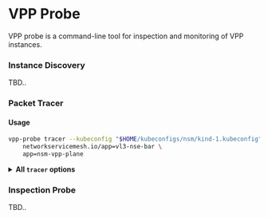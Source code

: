 # VPP Probe

VPP probe is a command-line tool for inspection and monitoring of VPP instances.

### Instance Discovery

TBD..

### Packet Tracer


#### Usage

```sh
vpp-probe tracer --kubeconfig "$HOME/kubeconfigs/nsm/kind-1.kubeconfig" \
    networkservicemesh.io/app=vl3-nse-bar \
    app=nsm-vpp-plane
```

<details>
<summary><b>All <code>tracer</code> options</b></summary>
<br>


```sh
$ vpp-probe tracer --help
Analyze packet traces in VPP

Usage:
  vpp-probe tracer [flags]

Flags:
  -h, --help                 help for tracer
      --kubeconfig string    Path to kubeconfig
  -d, --tracedur duration    Duration of tracing (default 3s)
      --tracenodes strings   List of traced nodes (default [af-packet-input,avf-input,bond-process,memif-input,p2p-ethernet-input,pg-input,punt-socket-rx,rdma-input,session-queue,tuntap-rx,vhost-user-input,virtio-input,vmxnet3-input])

Global Flags:
  -D, --debug   Enable debug mode
```


<br>
</details>

### Inspection Probe

TBD..
